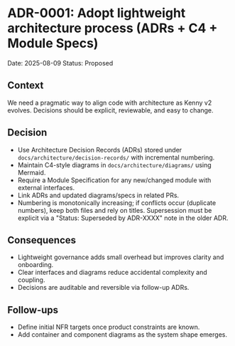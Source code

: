 # ADR-0001: Adopt lightweight architecture process (ADRs + C4 + Module Specs)

Date: 2025-08-09
Status: Proposed

## Context
We need a pragmatic way to align code with architecture as Kenny v2 evolves. Decisions should be explicit, reviewable, and easy to change.

## Decision
- Use Architecture Decision Records (ADRs) stored under `docs/architecture/decision-records/` with incremental numbering.
- Maintain C4-style diagrams in `docs/architecture/diagrams/` using Mermaid.
- Require a Module Specification for any new/changed module with external interfaces.
- Link ADRs and updated diagrams/specs in related PRs.
- Numbering is monotonically increasing; if conflicts occur (duplicate numbers), keep both files and rely on titles. Supersession must be explicit via a "Status: Superseded by ADR-XXXX" note in the older ADR.

## Consequences
- Lightweight governance adds small overhead but improves clarity and onboarding.
- Clear interfaces and diagrams reduce accidental complexity and coupling.
- Decisions are auditable and reversible via follow-up ADRs.

## Follow-ups
- Define initial NFR targets once product constraints are known.
- Add container and component diagrams as the system shape emerges.
